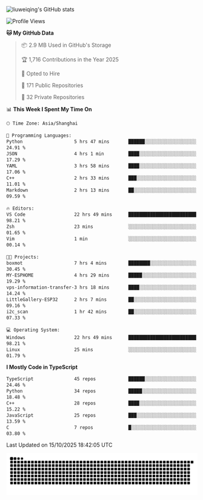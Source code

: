 ![liuweiqing's GitHub stats](https://github-readme-stats.vercel.app/api?username=14790897&show_icons=true&locale=cn&include_all_commits=true&count_private=true)

<!--START_SECTION:waka-->
![Profile Views](http://img.shields.io/badge/Profile%20Views-3-blue)

**🐱 My GitHub Data** 

> 📦 2.9 MB Used in GitHub's Storage 
 > 
> 🏆 1,716 Contributions in the Year 2025
 > 
> 💼 Opted to Hire
 > 
> 📜 171 Public Repositories 
 > 
> 🔑 32 Private Repositories 
 > 
📊 **This Week I Spent My Time On** 

```text
🕑︎ Time Zone: Asia/Shanghai

💬 Programming Languages: 
Python                   5 hrs 47 mins       ██████░░░░░░░░░░░░░░░░░░░   24.91 % 
JSON                     4 hrs 1 min         ████░░░░░░░░░░░░░░░░░░░░░   17.29 % 
YAML                     3 hrs 58 mins       ████░░░░░░░░░░░░░░░░░░░░░   17.06 % 
C++                      2 hrs 33 mins       ███░░░░░░░░░░░░░░░░░░░░░░   11.01 % 
Markdown                 2 hrs 13 mins       ██░░░░░░░░░░░░░░░░░░░░░░░   09.59 % 

🔥 Editors: 
VS Code                  22 hrs 49 mins      █████████████████████████   98.21 % 
Zsh                      23 mins             ░░░░░░░░░░░░░░░░░░░░░░░░░   01.65 % 
Vim                      1 min               ░░░░░░░░░░░░░░░░░░░░░░░░░   00.14 % 

🐱‍💻 Projects: 
boxmot                   7 hrs 4 mins        ████████░░░░░░░░░░░░░░░░░   30.45 % 
MY-ESPHOME               4 hrs 29 mins       █████░░░░░░░░░░░░░░░░░░░░   19.29 % 
vps-information-transfer-3 hrs 18 mins       ████░░░░░░░░░░░░░░░░░░░░░   14.24 % 
LittleGallery-ESP32      2 hrs 7 mins        ██░░░░░░░░░░░░░░░░░░░░░░░   09.16 % 
i2c_scan                 1 hr 42 mins        ██░░░░░░░░░░░░░░░░░░░░░░░   07.33 % 

💻 Operating System: 
Windows                  22 hrs 49 mins      █████████████████████████   98.21 % 
Linux                    25 mins             ░░░░░░░░░░░░░░░░░░░░░░░░░   01.79 % 
```

**I Mostly Code in TypeScript** 

```text
TypeScript               45 repos            ██████░░░░░░░░░░░░░░░░░░░   24.46 % 
Python                   34 repos            █████░░░░░░░░░░░░░░░░░░░░   18.48 % 
C++                      28 repos            ████░░░░░░░░░░░░░░░░░░░░░   15.22 % 
JavaScript               25 repos            ███░░░░░░░░░░░░░░░░░░░░░░   13.59 % 
C                        7 repos             █░░░░░░░░░░░░░░░░░░░░░░░░   03.80 % 
```




 Last Updated on 15/10/2025 18:42:05 UTC
<!--END_SECTION:waka-->

<picture>
  <source media="(prefers-color-scheme: dark)" srcset="https://raw.githubusercontent.com/14790897/14790897/output/github-contribution-grid-snake-dark.svg" />
  <source media="(prefers-color-scheme: light)" srcset="https://raw.githubusercontent.com/14790897/14790897/output/github-contribution-grid-snake.svg" />
  <img alt="github-snake" src="https://raw.githubusercontent.com/14790897/14790897/output/github-contribution-grid-snake.svg" />
</picture>
